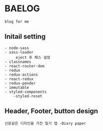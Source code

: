 # BAELOG

    blog for me

## Initail setting

    - node-sass
    - sass-loader
         eject 후 패스 설정
    - classnames
    - react-router-dom
    - redux
    - redux-actions
    - react-redux
    - redux-pender
    - immutable
    - styled-components
        -styled-reset

## Header, Footer, button design

    신문같은 디자인을 가진 일기 앱 -Diary paper
